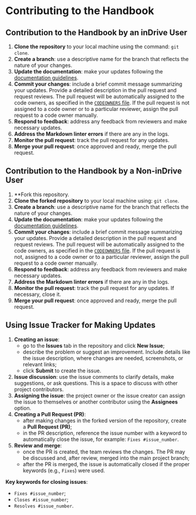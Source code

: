 # Contributing to the Handbook


## Contribution to the Handbook by an inDrive User

1. **Clone the repository** to your local machine using the command: `git clone`.
2. **Create a branch**: use a descriptive name for the branch that reflects the nature of your changes.
3. **Update the documentation**: make your updates following the [documentation guidelines](../../docs/documentation-culture/writing-guideline.md).
4. **Commit your changes**: include a brief commit message summarizing your updates. Provide a detailed description in the pull request and request reviews. The pull request will be automatically assigned to the code owners, as specified in the [`CODEOWNERS` file](../../CODEOWNERS). If the pull request is not assigned to a code owner or to a particular reviewer, assign the pull request to a code owner manually.
5. **Respond to feedback**: address any feedback from reviewers and make necessary updates.
6. **Address the Markdown linter errors** if there are any in the logs.
7. **Monitor the pull request**: track the pull request for any updates.
8. **Merge your pull request**: once approved and ready, merge the pull request.


## Contribution to the Handbook by a Non-inDrive User

1. **Fork this repository.
2. **Clone the forked repository** to your local machine using: `git clone`.
3. **Create a branch**: use a descriptive name for the branch that reflects the nature of your changes.
4. **Update the documentation**: make your updates following the [documentation guidelines](../../docs/documentation-culture/writing-guideline.md).
5. **Commit your changes**: include a brief commit message summarizing your updates. Provide a detailed description in the pull request and request reviews. The pull request will be automatically assigned to the code owners, as specified in the [`CODEOWNERS` file](../../CODEOWNERS). If the pull request is not, assigned to a code owner or to a particular reviewer, assign the pull request to a code owner manually.
6. **Respond to feedback**: address any feedback from reviewers and make necessary updates.
7. **Address the Markdown linter errors** if there are any in the logs.
8. **Monitor the pull request**: track the pull request for any updates. If necessary, close it.
9. **Merge your pull request**: once approved and ready, merge the pull request.


## Using Issue Tracker for Making Updates

1. **Creating an issue**:
   * go to the **Issues** tab in the repository and click **New Issue**;
   * describe the problem or suggest an improvement. Include details like the issue description, where changes are needed, screenshots, or relevant links;
   * click **Submit** to create the issue.
2. **Issue discussion**: use the issue comments to clarify details, make suggestions, or ask questions. This is a space to discuss with other project contributors.
3. **Assigning the issue**: the project owner or the issue creator can assign the issue to themselves or another contributor using the **Assignees** option.
4. **Creating a Pull Request (PR)**:
   * after making changes in the forked version of the repository, create a **Pull Request (PR)**;
   * in the PR description, reference the issue number with a keyword to automatically close the issue, for example: `Fixes #issue_number`.
5. **Review and merge**:
   * once the PR is created, the team reviews the changes. The PR may be discussed and, after review, merged into the main project branch;
   * after the PR is merged, the issue is automatically closed if the proper keywords (e.g., `Fixes`) were used.

**Key keywords for closing issues**:

* `Fixes #issue_number`;
* `Closes #issue_number`;
* `Resolves #issue_number`.
